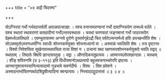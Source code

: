 +++
title = "०४ अद्रौ चिदस्मा"

+++

योऽग्निरपां गर्भो गर्भवदन्तर्वर्ती अपान्नपात्सञ्ज्ञः । यश्च वनानामरण्यानां गर्भो दावाग्निरूपेण तन्मध्ये वर्तते । यश्च स्थातां स्थावराणां काष्ठादीनां गर्भोऽन्तरवस्थाता । चरथां चरणवतां जङ्गमानां गर्भो जाठररूपेण देहमध्येऽवतिष्ठते । एवम्भूतायास्मा अग्नये दुरोणे दुस्तर्यगृहेऽद्रौ चित् पर्वतेऽप्यन्तर्मध्ये हविः प्रयच्छन्तीति शेषः । सोऽयममृतोऽमरणधर्माग्निः स्वाधीः शोभनकर्मयुक्तः शोभनाध्यानो वा । अस्माकं भवत्विति शेषः । तत्र दृष्टान्तः । विश्वो निवेशयिता सुखेनावस्थापयिता राजा विशां न । प्रजानां यथा रक्षणरूपशोभनकर्मयुक्तो भवति तद्वत् ॥ स्थाताम् । तिष्ठतेः क्विपि छान्दसस्तुक् । यद्वा । औणादिकस्तुप्रत्ययः । आम्यन्त्यलोपश्छान्दसः । चरथाम् । शीङ् शपिरुगमि (उ ३-११३) इति विधीयमानोऽथप्रत्ययो बहुलवचनाच्चरेरपि द्रष्टव्यः । आगमानुशासनस्यानित्यत्वादामो नुडभावे सवर्णदीर्घः । विश्वः । विश प्रवेशने । अस्मादन्तर्भावितण्यर्थादशिप्रुषीत्यादिना क्वन्प्रत्ययः । नित्त्वादाद्युदात्तत्वं ॥ ३ ॥ ४ ॥